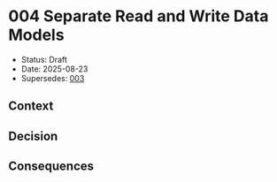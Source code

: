 # 004 Separate Read and Write Data Models

* Status: Draft
* Date: 2025-08-23 
* Supersedes: [003](003-separate-read-and-write-data-models.md)

## Context

## Decision

## Consequences